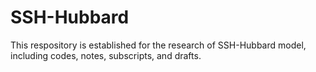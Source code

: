 # SSH-Hubbard
 This respository is established for the research of SSH-Hubbard model, including codes, notes, subscripts, and drafts.
